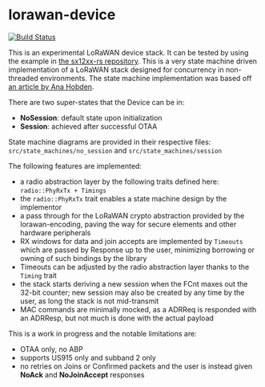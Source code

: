 # lorawan-device

[![Build Status](https://travis-ci.org/ivajloip/rust-lorawan.svg?branch=master)](https://travis-ci.org/ivajloip/rust-lorawan)

This is an experimental LoRaWAN device stack. It can be tested by using the example in [the sx12xx-rs repository](https://github.com/lthiery/sx12xx-rs).
This is a very state machine driven implementation of a LoRaWAN stack designed for concurrency in non-threaded environments.
The state machine implementation was based off [an article by Ana Hobden](https://hoverbear.org/blog/rust-state-machine-pattern/).

There are two super-states that the Device can be in:
* **NoSession**: default state upon initialization
* **Session**: achieved after successful OTAA

State machine diagrams are provided in their respective files: `src/state_machines/no_session` and `src/state_machines/session`   

The following features are implemented:
* a radio abstraction layer by the following traits defined here: `radio::PhyRxTx + Timings`
* the `radio::PhyRxTx` trait enables a state machine design by the implementor
* a pass through for the LoRaWAN crypto abstraction provided by the lorawan-encoding, paving the way for secure elements and other hardware peripherals
* RX windows for data and join accepts are implemented by `Timeouts` which are passed by Response up to the user, minimizing borrowing or owning of such bindings by the library
* Timeouts can be adjusted by the radio abstraction layer thanks to the `Timing` trait
* the stack starts deriving a new session when the FCnt maxes out the 32-bit counter; new session may also be created by any time by the user, as long the stack is not mid-transmit
* MAC commands are minimally mocked, as a ADRReq is responded with an ADRResp, but not much is done with the actual payload

This is a work in progress and the notable limitations are:
* OTAA only, no ABP
* supports US915 only and subband 2 only
* no retries on Joins or Confirmed packets and the user is instead given **NoAck** and **NoJoinAccept** responses


